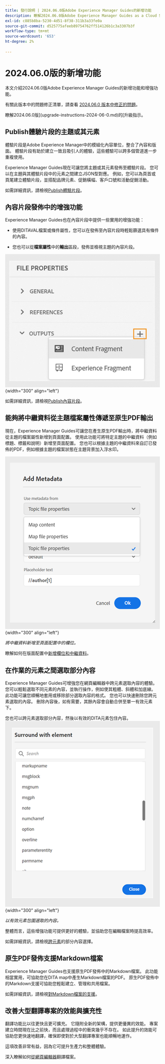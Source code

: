 ```yaml
---
title: 發行說明 | 2024.06.0版Adobe Experience Manager Guides的新增功能
description: 瞭解2024.06.0版Adobe Experience Manager Guides as a Cloud Service中的新功能和增強功能。
exl-id: c885b8ba-5230-4d51-8f38-311b3a33fe0a
source-git-commit: d525775afeeb89754762ff514126b1c3a3307b3f
workflow-type: tm+mt
source-wordcount: '653'
ht-degree: 2%

---
```


# 2024.06.0版的新增功能

本文介紹2024.06.0版Adobe Experience Manager Guides的新增功能和增強功能。

有關此版本中的問題修正清單，請查看 [2024.06.0 版本中修正的問題](fixed-issues-2024-06-0.md)。

瞭解2024.06.0版](upgrade-instructions-2024-06-0.md)的[升級指示。


## Publish體驗片段的主題或其元素

體驗片段是Adobe Experience Manager中的模組化內容單位，整合了內容和版面。 體驗片段有助於建立一致且吸引人的體驗，這些體驗可以跨多個管道進一步重複使用。


Experience Manager Guides現在可讓您將主題或其元素發佈至體驗片段。 您可以在主題與其體驗片段中的元素之間建立JSON型對應。 例如，您可以為頁首或頁尾建立體驗片段，並搭配品牌元素、促銷橫幅、客戶口號和活動促銷活動。




如需詳細資訊，請檢視[Publish體驗片段](../user-guide/publish-experience-fragment.md)。


## 內容片段發佈中的增強功能

Experience Manager Guides也在內容片段中提供一些實用的增強功能：

- 使用DITAVAL檔案或條件屬性，您可以在發佈至內容片段時輕鬆篩選具有條件的內容。

- 您也可以從&#x200B;**檔案屬性**&#x200B;中的&#x200B;**輸出**&#x200B;區段，發佈並檢視主題的內容片段。

![檔案屬性選項標籤](./assets/file-properties-outputs-tab.png){width="300" align="left"}

如需詳細資訊，請檢視[Publish內容片段](../user-guide/publish-content-fragment.md)。


## 能夠將中繼資料從主題檔案屬性傳遞至原生PDF輸出

現在，Experience Manager Guides可讓您在產生原生PDF輸出時，將中繼資料從主題的檔案屬性新增到頁面配置。 使用此功能可將特定主題的中繼資料（例如標題、標籤和說明）新增至頁面配置。 您也可以根據主題的中繼資料來自訂已發佈的PDF，例如根據主題的檔案狀態在主題背景加入浮水印。

![新增中繼資料原生pdf](./assets/add-metadata-native-pdf.png) {width="300" align="left"}

*將中繼資料新增至頁面配置中的欄位。*

瞭解如何在版面配置中[新增欄位和中繼資料](../native-pdf/design-page-layout.md#add-fields-metadata)。

## 在作業的元素之間選取部分內容

Experience Manager Guides可增強您在網頁編輯器中跨元素選取內容的體驗。 您可以輕鬆選取不同元素的內容，並執行操作，例如使其粗體、斜體和加底線。 此功能可讓您順暢地套用或移除部分選取內容的格式。 您也可以快速刪除您跨元素選取的內容。 刪除內容後，如有需要，其餘內容會自動合併至單一有效元素下。

您也可以跨元素選取部分內容，然後以有效的DITA元素包住內容。
![環繞元素對話方塊](./assets/surround-element.png) {width="300" align="left"}

*以有效元素包圍選取的內容。*

整體而言，這些增強功能可提供更好的體驗，並協助您在編輯檔案時提高效率。

如需詳細資訊，請檢視[跨元素](../user-guide/web-editor-edit-topics.md#partial-selection-of-content-across-elements)的部分內容選擇。

## 原生PDF發佈支援Markdown檔案

Experience Manager Guides也支援原生PDF發佈中的Markdown檔案。 此功能相當實用，可協助您在DITA map中產生Markdown檔案的PDF。 原生PDF發佈中的Markdown支援可協助您輕鬆建立、管理和共用檔案。

如需詳細資訊，請檢視[對Markdown檔案的支援](../web-editor/native-pdf-web-editor.md#support-for-markdown-documents)。


## 改善大型翻譯專案的效能與擴充性

翻譯功能比以往更快且更可擴充。 它隨附全新的架構，提供更優異的效能。 專案建立時間現在比之前快，而且處理過程中的衝突幾乎不存在。 如此提升的效能可協助您更快速地翻譯，確保即使對於大型翻譯專案也能順暢地運作。

這項改善非常有益，因為它可提升生產力和整體體驗。

深入瞭解如何[從網頁編輯器](../user-guide/translate-documents-web-editor.md)翻譯檔案。
